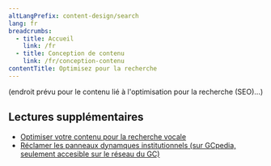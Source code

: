 ```yaml
---
altLangPrefix: content-design/search
lang: fr
breadcrumbs:
  - title: Accueil
    link: /fr
  - title: Conception de contenu
    link: /fr/conception-contenu
contentTitle: Optimisez pour la recherche
---
```


(endroit prévu pour le contenu lié à l'optimisation pour la recherche (SEO)...)

<h2>Lectures supplémentaires</h2>
<ul>
  <li><a href="https://blogue.canada.ca/2020/01/28/optimisation-recherche-vocale.html">Optimiser votre contenu pour la recherche vocale</a></li>
  <li><a href="https://www.gcpedia.gc.ca/wiki/Réclamer_les_panneaux_dynamiques_institutionnels">Réclamer les panneaux dynamques institutionnels (sur GCpedia, seulement accesible sur le réseau du GC)</a></li>
</ul>
